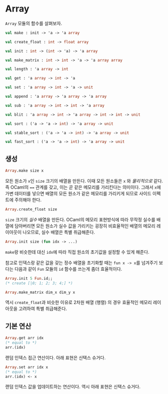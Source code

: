 # Array

 `Array` 모듈의 함수를 살펴보자.

```ocaml
val make : init -> 'a -> 'a array

val create_float : int -> float array

val init : int -> (int -> 'a) -> 'a array

val make_matrix : int -> int -> 'a -> 'a array array

val length : 'a array -> int

val get : 'a array -> int -> 'a

val set : 'a array -> int -> 'a -> unit

val append : 'a array -> 'a array -> 'a array

val sub : 'a array -> int -> int -> 'a array

val blit : 'a array -> int -> 'a array -> int -> int -> unit

val sort : ('a -> 'a -> int) -> 'a array -> unit

val stable_sort : ('a -> 'a -> int) -> 'a array -> unit

val fast_sort : ('a -> 'a -> int) -> 'a array -> unit
```


## 생성

```ocaml
Array.make size x
```

 모든 원소가 `x`인 `size` 크기의 배열을 만든다. 이때 모든 원소들은 `x` 와 *물리적으로* 같다. 즉 OCaml의 `==` 관계를 갖고, 이는 곧 같은 메모리를 가리킨다는 의미이다. 그래서 `x`에 가변 데이터를 넣으면 배열의 모든 원소가 같은 메모리를 가리키게 되므로 사이드 이펙트에 주의해야 한다.


```ocaml
Array.create_float size
```

 `size` 크기의 *실수* 배열을 만든다. OCaml의 메모리 표현방식에 따라 무작정 실수를 배열에 담아버리면 모든 원소가 실수 값을 가리키는 굉장히 비효율적인 배열의 메모리 레이아웃이 나오므로, 실수 배열은 특별 취급해준다.

```ocaml
Array.init size (fun idx -> ...)
```

 `make`랑 비슷한데 대신 `idx`에 따라 직접 원소의 초기값을 설정할 수 있게 해준다.

 참고로 인덱스랑 같은 값을 갖는 정수 배열을 초기화할 때는 `fun x -> x`를 넘겨주기 보다는 다음과 같이 `Fun` 모듈의 `id` 함수를 쓰는게 좀더 효율적이다.

```ocaml
Array.init 5 Fun.id;;
(* create [|0; 1; 2; 3; 4;] *)
```

```ocaml
Array.make_matrix dim_x dim_y x
```

 역시 `create_float`과 비슷한 이유로 2차원 배열 (행렬) 의 경우 효율적인 메모리 레이아웃을 고려하여 특별 취급해준다.

## 기본 연산

```ocaml
Array.get arr idx
(* equal to *)
arr.(idx)
```

 랜덤 인덱스 접근 연산이다. 아래 표현은 신택스 슈거다.

```ocaml
Array.set arr idx x
(* equal to *)
arr.(idx) <- x
```

 랜덤 인덱스 값을 업데이트하는 연산이다. 역시 아래 표현은 신택스 슈거다.
